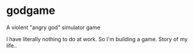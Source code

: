 # godgame
A violent "angry god" simulator game

I have literally nothing to do at work. So I'm building a game. Story of my life..
